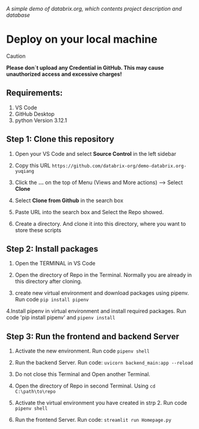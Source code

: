 *A simple demo of databrix.org, which contents project description and database*
# Deploy on your local machine

> [!CAUTION]
> **Please don´t upload any Credential in GitHub. This may cause unauthorized access and excessive charges!**

## Requirements:
1. VS Code
2. GitHub Desktop
3. python Version 3.12.1


## Step 1: Clone this repository
1. Open your VS Code and select **Source Control** in the left sidebar

2. Copy this URL `https://github.com/databrix-org/demo-databrix.org-yuqiang`

3. Click the **...** on the top of Menu (Views and More actions) --> Select **Clone**

4. Select **Clone from Github** in the search box

5. Paste URL into the search box and Select the Repo showed.

9. Create a directory. And clone it into this directory, where you want to store these scripts

## Step 2: Install packages

1. Open the TERMINAL in VS Code

2. Open the directory of Repo in the Terminal. Normally you are already in this directory after cloning.

3. create new virtual environment and download packages using pipenv. Run code `pip install pipenv`

4.Install pipenv in virtual environment and install required packages. Run code 'pip install pipenv' and `pipenv install`

## Step 3: Run the frontend and backend Server

1. Activate the new environment. Run code `pipenv shell`

2. Run the backend Server. Run code: `uvicorn backend_main:app --reload`

3. Do not close this Terminal and Open another Terminal.

4. Open the directory of Repo in second Terminal. Using `cd C:\path\to\repo`

5. Activate the virtual environment you have created in strp 2. Run code `pipenv shell`

6. Run the frontend Server. Run code: `streamlit run Homepage.py`

